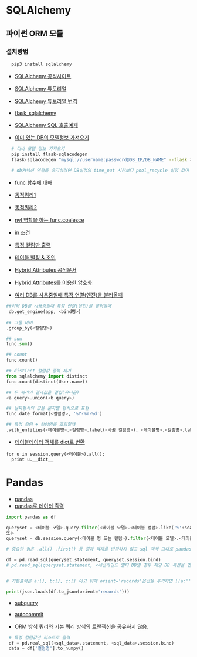 # SQLAlchemy

## 파이썬 ORM 모듈

### 설치방법

```bash
  pip3 install sqlalchemy
```


* [SQLAlchemy 공식사이트](https://www.sqlalchemy.org/)

* [SQLAlchemy 튜토리얼](https://riptutorial.com/ko/sqlalchemy)

* [SQLAlchemy 튜토리얼 번역](https://edykim.com/ko/post/getting-started-with-sqlalchemy-part-1/)

* [flask_sqlalchemy](https://opentutorials.org/module/3669/22070)

* [SQLAlchemy SQL 호출예제](https://lowelllll.github.io/til/2019/04/19/TIL-flask-sqlalchemy-orm/)

* [이미 있는 DB의 모델정보 가져오기](https://beomi.github.io/2017/10/20/DB-To-SQLAlchemy-Model/)
```bash
  # 디비 모델 정보 가져오기
  pip install flask-sqlacodegen
  flask-sqlacodegen "mysql://username:password@DB_IP/DB_NAME" --flask > models.py
  
  # db커넥션 연결을 유지하려면 DB설정의 time_out 시간보다 pool_recycle 설정 값이 작아야함.
```

* [func 함수에 대해](https://item4.blog/2015-07-05/Internal-of-sqlalchemy.sql.expression.func/)

* [동적쿼리1](https://stackoverflow.com/questions/37336520/sqlalchemy-dynamic-filter)

* [동적쿼리2](https://stackoverrun.com/ko/q/10784033)

* [nvl 역할을 하는 func.coalesce](https://programtalk.com/python-examples/sqlalchemy.sql.func.coalesce/)

* [in 조건](https://stackoverflow.com/questions/8603088/sqlalchemy-in-clause)

* [특정 컬럼만 출력](https://qastack.kr/programming/11530196/flask-sqlalchemy-query-specify-column-names)

* [테이블 별칭 & 조인](https://edykim.com/ko/post/getting-started-with-sqlalchemy-part-2/)

* [Hybrid Attributes 공식문서](https://docs.sqlalchemy.org/en/13/orm/extensions/hybrid.html) 

* [Hybrid Attributes를 이용한 암호화](https://spoqa.github.io/2011/12/10/sqlalchemy-hybrid-attributes.html)
* [여러 DB를 사용중일때 특정 연결(엔진)을 불러올때](https://github.com/pallets/flask-sqlalchemy/issues/359)
```python
##여러 DB를 사용중일때 특정 연결(엔진)을 불러올때
 db.get_engine(app, <bind명>)
 
## 그룹 바이
.group_by(<컬럼명>)

## sum
func.sum()

## count
func.count()

## distinct 컬럼값 중복 제거
from sqlalchemy import distinct
func.count(distinct(User.name))

## 두 쿼리의 결과값을 결합(유니온)
<a query>.union(<b query>)

## 날짜형식의 값을 문자열 형식으로 표현
func.date_format(<컬럼명>, '%Y-%m-%d')

## 특정 컬럼 + 컬럼명을 조회할때
.with_entities(<테이블명>.<컬럼명>.label(<바꿀 컬럼명>), <테이블명>.<컬럼명>.label(<바꿀 컬럼명>), ...)
```

* [테이블데이터 객체를 dict로 변환](http://daplus.net/python-sqlalchemy-%ED%96%89-%EA%B0%9D%EC%B2%B4%EB%A5%BC-python-dict%EB%A1%9C-%EB%B3%80%ED%99%98/)
```
for u in session.query(<테이블>).all():
  print u.__dict__
```

# Pandas
* [pandas](http://pythonstudy.xyz/python/article/408-pandas-%EB%8D%B0%EC%9D%B4%ED%83%80-%EB%B6%84%EC%84%9D)
* [pandas로 데이터 출력](https://lemontia.tistory.com/844)
```python
import pandas as df

queryset = <테이블 모델>.query.filter(<테이블 모델>.<테이블 컬럼>.like('%'+search_text+'%'))
또는
queryset = db.session.query(<테이블 명 또는 컬럼>).filter(<테이블 모델>.<테이블 컬럼>.like('%'+search_text+'%'))

# 중요한 점은 .all() .first() 등 결과 객체를 반환하지 않고 sql 객체 그대로 pandas.read_sql()에 전달

df = pd.read_sql(queryset.statement, queryset.session.bind)
# pd.read_sql(queryset.statement, <세션바인드 멀티 DB일 경우 해당 DB 세션을 연결 예. db.get_engine(app, bind명)>)


# 기본출력은 a:[], b:[], c:[] 이고 뒤에 orient='records'옵션을 추가하면 [{a:'',b:'',c:''},{a,b,c..},{}] 형태로 변환

print(json.loads(df.to_json(orient='records')))
```
* [subquery](https://stackoverrun.com/ko/q/10713483)
* [autocommit](https://ash84.io/2018/07/30/sqlalchemy-autocommit/)

* ORM 방식 쿼리와 기본 쿼리 방식의 트랜젝션을 공유하지 않음.


```python
 # 특정 컬럼값만 리스트로 출력
 df = pd.real_sql(<sql_data>.statement, <sql_data>.session.bind)
 data = df['컬럼명'].to_numpy()
 
```


